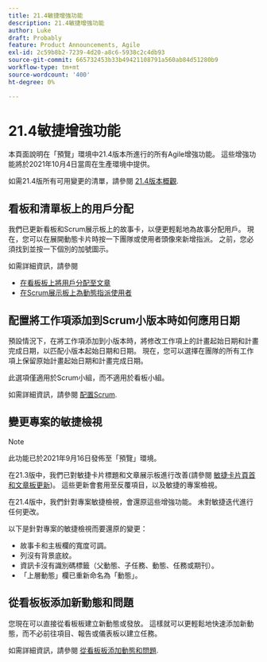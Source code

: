 ```yaml
---
title: 21.4敏捷增強功能
description: 21.4敏捷增強功能
author: Luke
draft: Probably
feature: Product Announcements, Agile
exl-id: 2c59b8b2-7239-4d20-a8c6-5938c2c4db93
source-git-commit: 665732453b33b49421108791a560ab84d51280b9
workflow-type: tm+mt
source-wordcount: '400'
ht-degree: 0%

---
```


# 21.4敏捷增強功能

本頁面說明在「預覽」環境中21.4版本所進行的所有Agile增強功能。 這些增強功能將於2021年10月4日當周在生產環境中提供。

如需21.4版所有可用變更的清單，請參閱 [21.4版本概觀](../../../product-announcements/product-releases/21.4-release-activity/21.4-release-overview.md).

## 看板和清單板上的用戶分配

我們已更新看板和Scrum展示板上的故事卡，以便更輕鬆地為故事分配用戶。 現在，您可以在展開動態卡片時按一下團隊或使用者頭像來新增指派。 之前，您必須找到並按一下個別的加號圖示。

如需詳細資訊，請參閱

* [在看板板上將用戶分配至文章](../../../agile/use-kanban-in-an-agile-team/assign-users-to-a-story.md)
* [在Scrum展示板上為動態指派使用者](../../../agile/use-scrum-in-an-agile-team/scrum-board/assign-users-to-a-story-scrum.md)

## 配置將工作項添加到Scrum小版本時如何應用日期

預設情況下，在將工作項添加到小版本時，將修改工作項上的計畫起始日期和計畫完成日期，以匹配小版本起始日期和日期。 現在，您可以選擇在團隊的所有工作項上保留原始計畫起始日期和計畫完成日期。

此選項僅適用於Scrum小組，而不適用於看板小組。

如需詳細資訊，請參閱 [配置Scrum](../../../agile/get-started-with-agile-in-workfront/configure-scrum.md).

## 變更專案的敏捷檢視

>[!NOTE]
>
>此功能已於2021年9月16日發佈至「預覽」環境。

在21.3版中，我們已對敏捷卡片標題和文章展示板進行改善(請參閱 [敏捷卡片頁首和文章板更新](../../../product-announcements/product-releases/21.3-release-activity/21-3-project-enhancements.md#agile))。 這些更新會套用至反覆項目，以及敏捷的專案檢視。

在21.4版中，我們針對專案敏捷檢視，會還原這些增強功能。 未對敏捷迭代進行任何更改。

以下是針對專案的敏捷檢視而要還原的變更：

* 故事卡和主板欄的寬度可調。
* 列沒有背景底紋。
* 資訊卡沒有識別碼標籤（父動態、子任務、動態、任務或期刊）。
* 「上層動態」欄已重新命名為「動態」。

## 從看板板添加新動態和問題

您現在可以直接從看板板建立新動態或發放。 這樣就可以更輕鬆地快速添加新動態，而不必前往項目、報告或儀表板以建立任務。

如需詳細資訊，請參閱 [從看板板添加動態和問題](../../../agile/use-kanban-in-an-agile-team/add-story-from-kanban-board.md).

